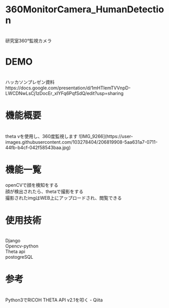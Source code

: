 # 360MonitorCamera_HumanDetection
</br>
研究室360°監視カメラ


# DEMO
</br>
ハッカソンプレゼン資料</br>
https://docs.google.com/presentation/d/1mHTIemTVVnpD-LWCDNwLsCj1zDocEr_xIYFq6PqfSdQ/edit?usp=sharing


# 機能概要

</br>
theta vを使用し、360度監視します
![IMG_9266](https://user-images.githubusercontent.com/103278404/206819908-5aa631a7-0711-44fb-b4cf-042f58543baa.jpg)


# 機能一覧


openCVで顔を検知をする</br>
顔が検出されたら、thetaで撮影をする</br>
撮影されたimgはWEB上にアップロードされ、閲覧できる</br>


# 使用技術


</br>Django
</br>Opencv-python
</br>Theta api
</br>postogreSQL
</br>


# 参考


</br>
Python3でRICOH THETA API v2.1を叩く - Qiita
